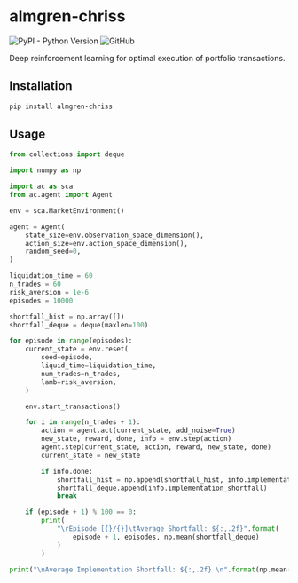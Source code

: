 # almgren-chriss

![PyPI - Python Version](https://img.shields.io/pypi/pyversions/almgren-chriss)
![GitHub](https://img.shields.io/github/license/brilhana/almgren-chriss)

Deep reinforcement learning for optimal execution of portfolio transactions.

## Installation
```bash
pip install almgren-chriss
```

## Usage
```python
from collections import deque

import numpy as np

import ac as sca
from ac.agent import Agent

env = sca.MarketEnvironment()

agent = Agent(
    state_size=env.observation_space_dimension(),
    action_size=env.action_space_dimension(),
    random_seed=0,
)

liquidation_time = 60
n_trades = 60
risk_aversion = 1e-6
episodes = 10000

shortfall_hist = np.array([])
shortfall_deque = deque(maxlen=100)

for episode in range(episodes):
    current_state = env.reset(
        seed=episode,
        liquid_time=liquidation_time,
        num_trades=n_trades,
        lamb=risk_aversion,
    )

    env.start_transactions()

    for i in range(n_trades + 1):
        action = agent.act(current_state, add_noise=True)
        new_state, reward, done, info = env.step(action)
        agent.step(current_state, action, reward, new_state, done)
        current_state = new_state

        if info.done:
            shortfall_hist = np.append(shortfall_hist, info.implementation_shortfall)
            shortfall_deque.append(info.implementation_shortfall)
            break

    if (episode + 1) % 100 == 0:
        print(
            "\rEpisode [{}/{}]\tAverage Shortfall: ${:,.2f}".format(
                episode + 1, episodes, np.mean(shortfall_deque)
            )
        )

print("\nAverage Implementation Shortfall: ${:,.2f} \n".format(np.mean(shortfall_hist)))
```